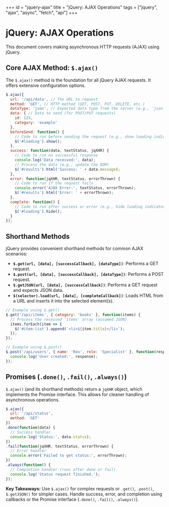 +++
id = "jquery-ajax"
title = "jQuery: AJAX Operations"
tags = ["jquery", "ajax", "async", "fetch", "api"]
+++

# jQuery: AJAX Operations

This document covers making asynchronous HTTP requests (AJAX) using jQuery.

## Core AJAX Method: `$.ajax()`

The `$.ajax()` method is the foundation for all jQuery AJAX requests. It offers extensive configuration options.

```javascript
$.ajax({
  url: '/api/data', // The URL to request
  method: 'GET', // HTTP method (GET, POST, PUT, DELETE, etc.)
  dataType: 'json', // Expected data type from the server (e.g., 'json', 'html', 'text')
  data: { // Data to send (for POST/PUT requests)
    id: 123,
    category: 'example'
  },
  beforeSend: function() {
    // Code to run before sending the request (e.g., show loading indicator)
    $('#loading').show();
  },
  success: function(data, textStatus, jqXHR) {
    // Code to run on successful response
    console.log('Data received:', data);
    // Process the data (e.g., update the DOM)
    $('#results').html('Success: ' + data.message);
  },
  error: function(jqXHR, textStatus, errorThrown) {
    // Code to run if the request fails
    console.error('AJAX Error:', textStatus, errorThrown);
    $('#results').html('Error: ' + errorThrown);
  },
  complete: function() {
    // Code to run after success or error (e.g., hide loading indicator)
    $('#loading').hide();
  }
});
```

## Shorthand Methods

jQuery provides convenient shorthand methods for common AJAX scenarios:

*   **`$.get(url, [data], [successCallback], [dataType])`**: Performs a GET request.
*   **`$.post(url, [data], [successCallback], [dataType])`**: Performs a POST request.
*   **`$.getJSON(url, [data], [successCallback])`**: Performs a GET request and expects JSON data.
*   **`$(selector).load(url, [data], [completeCallback])`**: Loads HTML from a URL and inserts it into the selected element(s).

```javascript
// Example using $.get()
$.get('/api/items', { category: 'books' }, function(items) {
  // Process the received 'items' array (assumed JSON)
  items.forEach(item => {
    $('#item-list').append(`<li>${item.title}</li>`);
  });
});

// Example using $.post()
$.post('/api/users', { name: 'Roo', role: 'Specialist' }, function(response) {
  console.log('User created:', response);
});
```

## Promises (`.done()`, `.fail()`, `.always()`)

`$.ajax()` (and its shorthand methods) return a `jqXHR` object, which implements the Promise interface. This allows for cleaner handling of asynchronous operations.

```javascript
$.ajax({
  url: '/api/status',
  method: 'GET'
})
.done(function(data) {
  // Success handler
  console.log('Status:', data.status);
})
.fail(function(jqXHR, textStatus, errorThrown) {
  // Error handler
  console.error('Failed to get status:', errorThrown);
})
.always(function() {
  // Completion handler (runs after done or fail)
  console.log('Status request finished.');
});
```

**Key Takeaways:** Use `$.ajax()` for complex requests or `.get()`, `.post()`, `$.getJSON()` for simpler cases. Handle success, error, and completion using callbacks or the Promise interface (`.done()`, `.fail()`, `.always()`).

